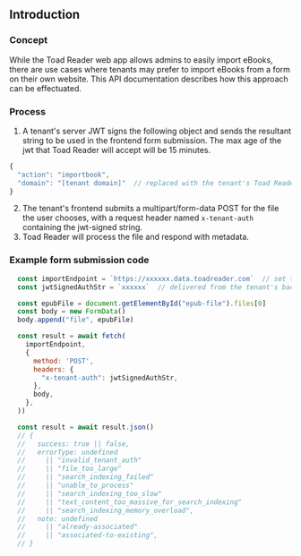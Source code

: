 ## Introduction

### Concept

While the Toad Reader web app allows admins to easily import eBooks, there are use cases where tenants may prefer to import eBooks from a form on their own website. This API documentation describes how this approach can be effectuated.

### Process

1. A tenant's server JWT signs the following object and sends the resultant string to be used in the frontend form submission. The max age of the jwt that Toad Reader will accept will be 15 minutes.

```js
{
  "action": "importbook",
  "domain": "[tenant domain]"  // replaced with the tenant's Toad Reader web app domain
}
```

2. The tenant's frontend submits a multipart/form-data POST for the file the user chooses, with a request header named `x-tenant-auth` containing the jwt-signed string.
3. Toad Reader will process the file and respond with metadata.

### Example form submission code
```js
  const importEndpoint = `https://xxxxxx.data.toadreader.com`  // set to the tenant's Toad Reader production backend URL
  const jwtSignedAuthStr = `xxxxxx`  // delivered from the tenant's backend within the last 15 minutes

  const epubFile = document.getElementById("epub-file").files[0]
  const body = new FormData()
  body.append("file", epubFile)

  const result = await fetch(
    importEndpoint,
    {
      method: 'POST',
      headers: {
        "x-tenant-auth": jwtSignedAuthStr,
      },
      body,
    },
  ))

  const result = await result.json()
  // {
  //   success: true || false,
  //   errorType: undefined
  //     || "invalid_tenant_auth"
  //     || "file_too_large"
  //     || "search_indexing_failed"
  //     || "unable_to_process"
  //     || "search_indexing_too_slow"
  //     || "text_content_too_massive_for_search_indexing"
  //     || "search_indexing_memory_overload",
  //   note: undefined
  //     || "already-associated"
  //     || "associated-to-existing",
  // }
```
